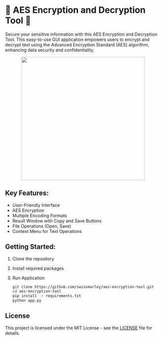 # 🔑 AES Encryption and Decryption Tool 🔑

Secure your sensitive information with this AES Encryption and Decryption Tool. This easy-to-use GUI application empowers users to encrypt and decrypt text using the Advanced Encryption Standard (AES) algorithm, enhancing data security and confidentiality.

<div align="center">
  <img src="https://nakyaa.files.wordpress.com/2024/02/aes-1.png" width=400>
</div>

## Key Features:
- User-Friendly Interface
- AES Encryption
- Multiple Encoding Formats
- Result Window with Copy and Save Buttons
- File Operations (Open, Save)
- Context Menu for Text Operations

## Getting Started:
1. Clone the repository
2. Install required packages
3. Run Application

   ```bash
   git clone https://github.com/swissmarley/aes-encryption-tool.git
   cd aes-encryption-tool
   pip install -r requirements.txt
   python app.py

## License

This project is licensed under the MIT License - see the [LICENSE](LICENSE) file for details.
